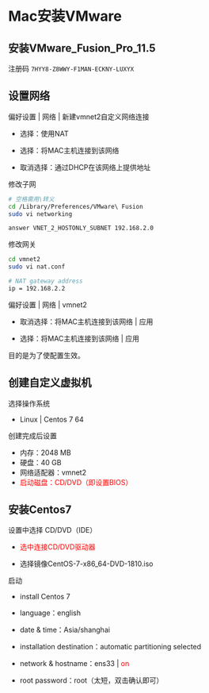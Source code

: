 # Mac安装VMware

## 安装VMware_Fusion_Pro_11.5

注册码 `7HYY8-Z8WWY-F1MAN-ECKNY-LUXYX` 



## 设置网络

偏好设置 | 网络 | 新建vmnet2自定义网络连接

- 选择：使用NAT

- 选择：将MAC主机连接到该网络

- 取消选择：通过DHCP在该网络上提供地址



修改子网

```bash
# 空格需用\转义
cd /Library/Preferences/VMware\ Fusion
sudo vi networking

answer VNET_2_HOSTONLY_SUBNET 192.168.2.0
```



修改网关

```bash
cd vmnet2
sudo vi nat.conf

# NAT gateway address
ip = 192.168.2.2
```



偏好设置 | 网络 | vmnet2

- 取消选择：将MAC主机连接到该网络 | 应用

- 选择：将MAC主机连接到该网络 | 应用

目的是为了使配置生效。



## 创建自定义虚拟机

选择操作系统

- Linux | Centos 7 64



创建完成后设置

- 内存：2048 MB
- 硬盘：40 GB
- 网络适配器：vmnet2
- <font color=red>启动磁盘：CD/DVD（即设置BIOS）</font>



## 安装Centos7

设置中选择 CD/DVD（IDE）

- <font color=red>选中连接CD/DVD驱动器</font>

- 选择镜像CentOS-7-x86_64-DVD-1810.iso



启动

- install Centos 7

- language：english

- date & time：Asia/shanghai

- installation destination：automatic partitioning selected

- network & hostname：ens33 | <font color=red>on</font>

- root password：root（太短，双击确认即可）

